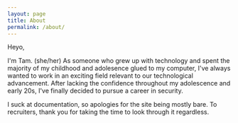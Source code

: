 ```yaml
---
layout: page
title: About
permalink: /about/
---
```


Heyo,

I'm Tam. (she/her) As someone who grew up with technology and spent the majority of my childhood and adolesence glued to my computer, I've always wanted to work in an exciting field relevant to our technological advancement. After lacking the confidence throughout my adolescence and early 20s, I've finally decided to pursue a career in security. 

 I suck at documentation, so apologies for the site being mostly bare. To recruiters, thank you for taking the time to look through it regardless.
